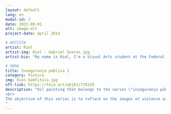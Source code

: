 ```yaml
---
layout: default
lang: en
modal-id: 2
date: 2022-09-01
alt: image-alt
project-date: April 2014

# ARTISTA
artist: Riel
artist-img: Riel - Gabriel Soares.jpg
artist-bio: "My name is Riel, I'm a Visual Arts student at the Federal University of Minas Gerais, and a resident of a suburb of Belo Horizonte, Brazil. About my artistic production, I explore multiple qualifications within the visual arts with the main focus on painting, developing my work around issues such as social inequality, racism and especially urban violence."

# OBRA
title: Insegurança pública 1
category: Pintura
img: Riel-SemTitulo.jpg
nft-link: https://teia.art/objkt/770329
description: "Oil painting that belongs to the series \"insegurança pública\". In this work I used as a reference a media photographic record that denounced the violence of the 1964 military dictatorship against a white young woman, I chose to do a reinterpretation replacing the victim with a black woman in order to give visibility to black people who were also victims of violence of the dictatorship despite not making the headlines of the time.<br>
<br>
The objective of this series is to reflect on the images of violence as mechanisms of oppression and resistance during the period of the Brazilian military dictatorship, considering the aspects of race, class and gender. In addition, I wanted to discuss similarities and differences of urban violence between the dictatorial period and the present day.
" 
---
```

